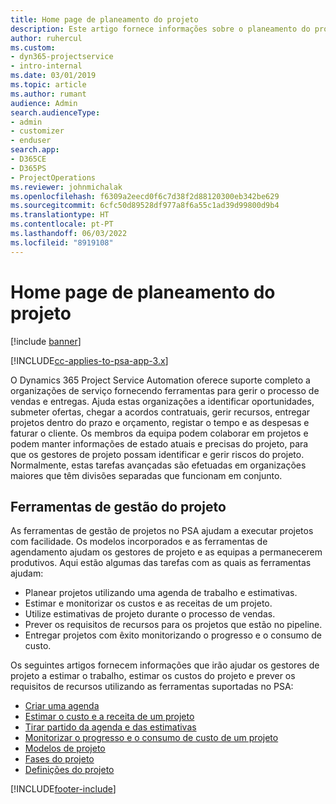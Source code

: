 ```yaml
---
title: Home page de planeamento do projeto
description: Este artigo fornece informações sobre o planeamento do projeto.
author: ruhercul
ms.custom:
- dyn365-projectservice
- intro-internal
ms.date: 03/01/2019
ms.topic: article
ms.author: rumant
audience: Admin
search.audienceType:
- admin
- customizer
- enduser
search.app:
- D365CE
- D365PS
- ProjectOperations
ms.reviewer: johnmichalak
ms.openlocfilehash: f6309a2eecd0f6c7d38f2d88120300eb342be629
ms.sourcegitcommit: 6cfc50d89528df977a8f6a55c1ad39d99800d9b4
ms.translationtype: HT
ms.contentlocale: pt-PT
ms.lasthandoff: 06/03/2022
ms.locfileid: "8919108"
---
```

# <a name="project-planning-home-page"></a>Home page de planeamento do projeto

[!include [banner](../includes/psa-now-project-operations.md)]

[!INCLUDE[cc-applies-to-psa-app-3.x](../includes/cc-applies-to-psa-app-3x.md)]

O Dynamics 365 Project Service Automation oferece suporte completo a organizações de serviço fornecendo ferramentas para gerir o processo de vendas e entregas. Ajuda estas organizações a identificar oportunidades, submeter ofertas, chegar a acordos contratuais, gerir recursos, entregar projetos dentro do prazo e orçamento, registar o tempo e as despesas e faturar o cliente. Os membros da equipa podem colaborar em projetos e podem manter informações de estado atuais e precisas do projeto, para que os gestores de projeto possam identificar e gerir riscos do projeto. Normalmente, estas tarefas avançadas são efetuadas em organizações maiores que têm divisões separadas que funcionam em conjunto.

## <a name="project-management-tools"></a>Ferramentas de gestão do projeto

As ferramentas de gestão de projetos no PSA ajudam a executar projetos com facilidade. Os modelos incorporados e as ferramentas de agendamento ajudam os gestores de projeto e as equipas a permanecerem produtivos. Aqui estão algumas das tarefas com as quais as ferramentas ajudam:

- Planear projetos utilizando uma agenda de trabalho e estimativas.
- Estimar e monitorizar os custos e as receitas de um projeto.
- Utilize estimativas de projeto durante o processo de vendas.
- Prever os requisitos de recursos para os projetos que estão no pipeline.
- Entregar projetos com êxito monitorizando o progresso e o consumo de custo.

Os seguintes artigos fornecem informações que irão ajudar os gestores de projeto a estimar o trabalho, estimar os custos do projeto e prever os requisitos de recursos utilizando as ferramentas suportadas no PSA:

- [Criar uma agenda](project-creating.md)
- [Estimar o custo e a receita de um projeto](project-estimating.md)
- [Tirar partido da agenda e das estimativas](project-leveraging.md)
- [Monitorizar o progresso e o consumo de custo de um projeto](project-tracking.md)
- [Modelos de projeto](project-templates.md)
- [Fases do projeto](project-stages.md)
- [Definições do projeto](project-settings.md)


[!INCLUDE[footer-include](../includes/footer-banner.md)]
